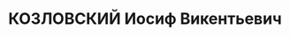 ---
title: КОЗЛОВСКИЙ Иосиф Викентьевич
description: "1895 г.р., поляк, член ВКП(б) с 1918, нач. СКО БВО, бригадный комиссар\
  \ (17.02.1936). уволен из РККА 31.05.37. Награды: орден Трудового Красного Знамени\
  \ 03.04.1936. \n "
---